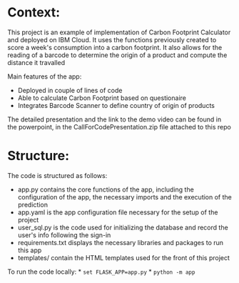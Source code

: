 # Context:

This project is an example of implementation of Carbon Footprint Calculator and deployed on IBM Cloud.
It uses the functions previously created to score a week's consumption into a carbon footprint.
It also allows for the reading of a barcode to determine the origin of a product and compute the distance it travalled

Main features of the app:
* Deployed in couple of lines of code
* Able to calculate Carbon Footprint based on questionaire
* Integrates Barcode Scanner to define country of origin of products

The detailed presentation and the link to the demo video can be found in the powerpoint, in the CallForCodePresentation.zip file attached to this repo
# Structure:

The code is structured as follows:
* app.py contains the core functions of the app, including the configuration of the app, the necessary imports and the execution of the prediction
* app.yaml is the app configuration file necessary for the setup of the project 
* user_sql.py is the code used for initializing the database and record the user's info following the  sign-in
* requirements.txt displays the necessary libraries and packages to run this app
* templates/ contain the HTML templates used for the front of this project


To run the code locally:
    * `set FLASK_APP=app.py` 
    * `python -m app`

  
  
